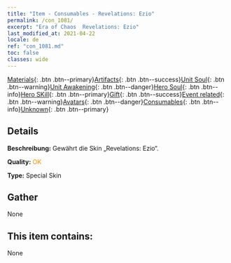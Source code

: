 ```yaml
---
title: "Item - Consumables - Revelations: Ezio"
permalink: /con_1081/
excerpt: "Era of Chaos  Revelations: Ezio"
last_modified_at: 2021-04-22
locale: de
ref: "con_1081.md"
toc: false
classes: wide
---
```

 [Materials](/ItemsDE/){: .btn .btn--primary}[Artifacts](/ItemsDE/Artifacts/){: .btn .btn--success}[Unit Soul](/ItemsDE/UnitSoul/){: .btn .btn--warning}[Unit Awakening](/ItemsDE/UnitAwakening/){: .btn .btn--danger}[Hero Soul](/ItemsDE/HeroSoul/){: .btn .btn--info}[Hero SKill](/ItemsDE/HeroSkill/){: .btn .btn--primary}[Gift](/ItemsDE/Gift/){: .btn .btn--success}[Event related](/ItemsDE/Events/){: .btn .btn--warning}[Avatars](/ItemsDE/Avatars/){: .btn .btn--danger}[Consumables](/ItemsDE/Consumables/){: .btn .btn--info}[Unknown](/ItemsDE/Unknown/){: .btn .btn--primary}

## Details
 **Beschreibung:** Gewährt die Skin „Revelations: Ezio“.

 **Quality:** <span style="color: #FF8C00">OK</span>

 **Type:** Special Skin

## Gather

  None

## This item contains:

  None

